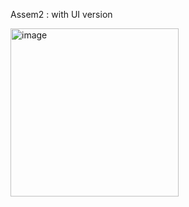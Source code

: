 Assem2 : with UI version

<img width="269" alt="image" src="https://github.com/user-attachments/assets/fb4513f1-2aab-4493-bceb-b0e2b29fa55a">


